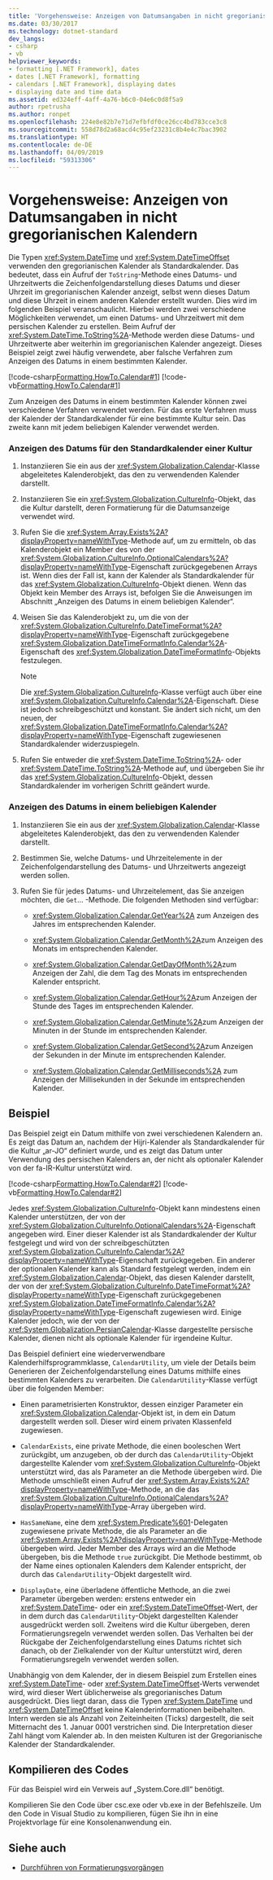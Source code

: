 ```yaml
---
title: 'Vorgehensweise: Anzeigen von Datumsangaben in nicht gregorianischen Kalendern'
ms.date: 03/30/2017
ms.technology: dotnet-standard
dev_langs:
- csharp
- vb
helpviewer_keywords:
- formatting [.NET Framework], dates
- dates [.NET Framework], formatting
- calendars [.NET Framework], displaying dates
- displaying date and time data
ms.assetid: ed324eff-4aff-4a76-b6c0-04e6c0d8f5a9
author: rpetrusha
ms.author: ronpet
ms.openlocfilehash: 224e8e82b7e71d7efbfdf0ce26cc4bd783cce3c8
ms.sourcegitcommit: 558d78d2a68acd4c95ef23231c8b4e4c7bac3902
ms.translationtype: HT
ms.contentlocale: de-DE
ms.lasthandoff: 04/09/2019
ms.locfileid: "59313306"
---
```

# <a name="how-to-display-dates-in-non-gregorian-calendars"></a>Vorgehensweise: Anzeigen von Datumsangaben in nicht gregorianischen Kalendern
Die Typen <xref:System.DateTime> und <xref:System.DateTimeOffset> verwenden den gregorianischen Kalender als Standardkalender. Das bedeutet, dass ein Aufruf der `ToString`-Methode eines Datums- und Uhrzeitwerts die Zeichenfolgendarstellung dieses Datums und dieser Uhrzeit im gregorianischen Kalender anzeigt, selbst wenn dieses Datum und diese Uhrzeit in einem anderen Kalender erstellt wurden. Dies wird im folgenden Beispiel veranschaulicht. Hierbei werden zwei verschiedene Möglichkeiten verwendet, um einen Datums- und Uhrzeitwert mit dem persischen Kalender zu erstellen. Beim Aufruf der <xref:System.DateTime.ToString%2A>-Methode werden diese Datums- und Uhrzeitwerte aber weiterhin im gregorianischen Kalender angezeigt. Dieses Beispiel zeigt zwei häufig verwendete, aber falsche Verfahren zum Anzeigen des Datums in einem bestimmten Kalender.  
  
 [!code-csharp[Formatting.HowTo.Calendar#1](../../../samples/snippets/csharp/VS_Snippets_CLR/Formatting.HowTo.Calendar/cs/Calendar1.cs#1)]
 [!code-vb[Formatting.HowTo.Calendar#1](../../../samples/snippets/visualbasic/VS_Snippets_CLR/Formatting.HowTo.Calendar/vb/Calendar1.vb#1)]  
  
 Zum Anzeigen des Datums in einem bestimmten Kalender können zwei verschiedene Verfahren verwendet werden. Für das erste Verfahren muss der Kalender der Standardkalender für eine bestimmte Kultur sein. Das zweite kann mit jedem beliebigen Kalender verwendet werden.  
  
### <a name="to-display-the-date-for-a-cultures-default-calendar"></a>Anzeigen des Datums für den Standardkalender einer Kultur  
  
1. Instanziieren Sie ein aus der <xref:System.Globalization.Calendar>-Klasse abgeleitetes Kalenderobjekt, das den zu verwendenden Kalender darstellt.  
  
2. Instanziieren Sie ein <xref:System.Globalization.CultureInfo>-Objekt, das die Kultur darstellt, deren Formatierung für die Datumsanzeige verwendet wird.  
  
3. Rufen Sie die <xref:System.Array.Exists%2A?displayProperty=nameWithType>-Methode auf, um zu ermitteln, ob das Kalenderobjekt ein Member des von der <xref:System.Globalization.CultureInfo.OptionalCalendars%2A?displayProperty=nameWithType>-Eigenschaft zurückgegebenen Arrays ist. Wenn dies der Fall ist, kann der Kalender als Standardkalender für das <xref:System.Globalization.CultureInfo>-Objekt dienen. Wenn das Objekt kein Member des Arrays ist, befolgen Sie die Anweisungen im Abschnitt „Anzeigen des Datums in einem beliebigen Kalender“.  
  
4. Weisen Sie das Kalenderobjekt zu, um die von der <xref:System.Globalization.CultureInfo.DateTimeFormat%2A?displayProperty=nameWithType>-Eigenschaft zurückgegebene <xref:System.Globalization.DateTimeFormatInfo.Calendar%2A>-Eigenschaft des <xref:System.Globalization.DateTimeFormatInfo>-Objekts festzulegen.  
  
    > [!NOTE]
    >  Die <xref:System.Globalization.CultureInfo>-Klasse verfügt auch über eine <xref:System.Globalization.CultureInfo.Calendar%2A>-Eigenschaft. Diese ist jedoch schreibgeschützt und konstant. Sie ändert sich nicht, um den neuen, der <xref:System.Globalization.DateTimeFormatInfo.Calendar%2A?displayProperty=nameWithType>-Eigenschaft zugewiesenen Standardkalender widerzuspiegeln.  
  
5. Rufen Sie entweder die <xref:System.DateTime.ToString%2A>- oder <xref:System.DateTime.ToString%2A>-Methode auf, und übergeben Sie ihr das <xref:System.Globalization.CultureInfo>-Objekt, dessen Standardkalender im vorherigen Schritt geändert wurde.  
  
### <a name="to-display-the-date-in-any-calendar"></a>Anzeigen des Datums in einem beliebigen Kalender  
  
1. Instanziieren Sie ein aus der <xref:System.Globalization.Calendar>-Klasse abgeleitetes Kalenderobjekt, das den zu verwendenden Kalender darstellt.  
  
2. Bestimmen Sie, welche Datums- und Uhrzeitelemente in der Zeichenfolgendarstellung des Datums- und Uhrzeitwerts angezeigt werden sollen.  
  
3. Rufen Sie für jedes Datums- und Uhrzeitelement, das Sie anzeigen möchten, die `Get`... -Methode. Die folgenden Methoden sind verfügbar:  
  
    -   <xref:System.Globalization.Calendar.GetYear%2A> zum Anzeigen des Jahres im entsprechenden Kalender.  
  
    -   <xref:System.Globalization.Calendar.GetMonth%2A>zum Anzeigen des Monats im entsprechenden Kalender.  
  
    -   <xref:System.Globalization.Calendar.GetDayOfMonth%2A>zum Anzeigen der Zahl, die dem Tag des Monats im entsprechenden Kalender entspricht.  
  
    -   <xref:System.Globalization.Calendar.GetHour%2A>zum Anzeigen der Stunde des Tages im entsprechenden Kalender.  
  
    -   <xref:System.Globalization.Calendar.GetMinute%2A>zum Anzeigen der Minuten in der Stunde im entsprechenden Kalender.  
  
    -   <xref:System.Globalization.Calendar.GetSecond%2A>zum Anzeigen der Sekunden in der Minute im entsprechenden Kalender.  
  
    -   <xref:System.Globalization.Calendar.GetMilliseconds%2A> zum Anzeigen der Millisekunden in der Sekunde im entsprechenden Kalender.  
  
## <a name="example"></a>Beispiel  
 Das Beispiel zeigt ein Datum mithilfe von zwei verschiedenen Kalendern an. Es zeigt das Datum an, nachdem der Hijri-Kalender als Standardkalender für die Kultur „ar-JO“ definiert wurde, und es zeigt das Datum unter Verwendung des persischen Kalenders an, der nicht als optionaler Kalender von der fa-IR-Kultur unterstützt wird.  
  
 [!code-csharp[Formatting.HowTo.Calendar#2](../../../samples/snippets/csharp/VS_Snippets_CLR/Formatting.HowTo.Calendar/cs/Calendar1.cs#2)]
 [!code-vb[Formatting.HowTo.Calendar#2](../../../samples/snippets/visualbasic/VS_Snippets_CLR/Formatting.HowTo.Calendar/vb/Calendar1.vb#2)]  
  
 Jedes <xref:System.Globalization.CultureInfo>-Objekt kann mindestens einen Kalender unterstützen, der von der <xref:System.Globalization.CultureInfo.OptionalCalendars%2A>-Eigenschaft angegeben wird. Einer dieser Kalender ist als Standardkalender der Kultur festgelegt und wird von der schreibgeschützten <xref:System.Globalization.CultureInfo.Calendar%2A?displayProperty=nameWithType>-Eigenschaft zurückgegeben. Ein anderer der optionalen Kalender kann als Standard festgelegt werden, indem ein <xref:System.Globalization.Calendar>-Objekt, das diesen Kalender darstellt, der von der <xref:System.Globalization.CultureInfo.DateTimeFormat%2A?displayProperty=nameWithType>-Eigenschaft zurückgegebenen <xref:System.Globalization.DateTimeFormatInfo.Calendar%2A?displayProperty=nameWithType>-Eigenschaft zugewiesen wird. Einige Kalender jedoch, wie der von der <xref:System.Globalization.PersianCalendar>-Klasse dargestellte persische Kalender, dienen nicht als optionale Kalender für irgendeine Kultur.  
  
 Das Beispiel definiert eine wiederverwendbare Kalenderhilfsprogrammklasse, `CalendarUtility`, um viele der Details beim Generieren der Zeichenfolgendarstellung eines Datums mithilfe eines bestimmten Kalenders zu verarbeiten. Die `CalendarUtility`-Klasse verfügt über die folgenden Member:  
  
-   Einen parametrisierten Konstruktor, dessen einziger Parameter ein <xref:System.Globalization.Calendar>-Objekt ist, in dem ein Datum dargestellt werden soll. Dieser wird einem privaten Klassenfeld zugewiesen.  
  
-   `CalendarExists`, eine private Methode, die einen booleschen Wert zurückgibt, um anzugeben, ob der durch das `CalendarUtility`-Objekt dargestellte Kalender vom <xref:System.Globalization.CultureInfo>-Objekt unterstützt wird, das als Parameter an die Methode übergeben wird. Die Methode umschließt einen Aufruf der <xref:System.Array.Exists%2A?displayProperty=nameWithType>-Methode, an die das <xref:System.Globalization.CultureInfo.OptionalCalendars%2A?displayProperty=nameWithType>-Array übergeben wird.  
  
-   `HasSameName`, eine dem <xref:System.Predicate%601>-Delegaten zugewiesene private Methode, die als Parameter an die <xref:System.Array.Exists%2A?displayProperty=nameWithType>-Methode übergeben wird. Jeder Member des Arrays wird an die Methode übergeben, bis die Methode `true` zurückgibt. Die Methode bestimmt, ob der Name eines optionalen Kalenders dem Kalender entspricht, der durch das `CalendarUtility`-Objekt dargestellt wird.  
  
-   `DisplayDate`, eine überladene öffentliche Methode, an die zwei Parameter übergeben werden: erstens entweder ein <xref:System.DateTime>- oder ein <xref:System.DateTimeOffset>-Wert, der in dem durch das `CalendarUtility`-Objekt dargestellten Kalender ausgedrückt werden soll. Zweitens wird die Kultur übergeben, deren Formatierungsregeln verwendet werden sollen. Das Verhalten bei der Rückgabe der Zeichenfolgendarstellung eines Datums richtet sich danach, ob der Zielkalender von der Kultur unterstützt wird, deren Formatierungsregeln verwendet werden sollen.  
  
 Unabhängig von dem Kalender, der in diesem Beispiel zum Erstellen eines <xref:System.DateTime>- oder <xref:System.DateTimeOffset>-Werts verwendet wird, wird dieser Wert üblicherweise als gregorianisches Datum ausgedrückt. Dies liegt daran, dass die Typen <xref:System.DateTime> und <xref:System.DateTimeOffset> keine Kalenderinformationen beibehalten. Intern werden sie als Anzahl von Zeiteinheiten (Ticks) dargestellt, die seit Mitternacht des 1. Januar 0001 verstrichen sind. Die Interpretation dieser Zahl hängt vom Kalender ab. In den meisten Kulturen ist der Gregorianische Kalender der Standardkalender.  
  
## <a name="compiling-the-code"></a>Kompilieren des Codes  
 Für das Beispiel wird ein Verweis auf „System.Core.dll“ benötigt.  
  
 Kompilieren Sie den Code über csc.exe oder vb.exe in der Befehlszeile. Um den Code in Visual Studio zu kompilieren, fügen Sie ihn in eine Projektvorlage für eine Konsolenanwendung ein.  
  
## <a name="see-also"></a>Siehe auch

- [Durchführen von Formatierungsvorgängen](../../../docs/standard/base-types/performing-formatting-operations.md)
